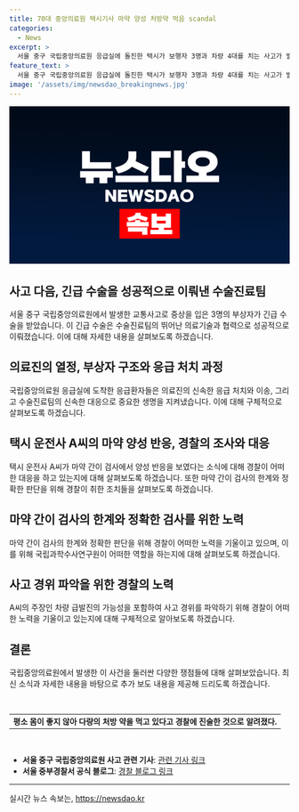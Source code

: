 ```yaml
---
title: 70대 중앙의료원 택시기사 마약 양성 처방약 먹음 scandal
categories:
  - News
excerpt: >
  서울 중구 국립중앙의료원 응급실에 돌진한 택시가 보행자 3명과 차량 4대를 치는 사고가 발생했다. 택시 운전사 A씨는 마약 간이 검사에서 양성 반응을 보였으나, 처방 약 복용을 주장했다. 음주는 확인되지 않았고, 급발진을 주장 중이며 경찰은 사고 경위를 조사 중이다. A씨는 교통사고처리특례법상 치상 혐의로 입건됐고, 정밀 검사를 위해 국립과학수사연구원에 처방 약과 생체 검체를 보낼 예정이다.
feature_text: >
  서울 중구 국립중앙의료원 응급실에 돌진한 택시가 보행자 3명과 차량 4대를 치는 사고가 발생했다. 택시 운전사 A씨는 마약 간이 검사에서 양성 반응을 보였으나, 처방 약 복용을 주장했다. 음주는 확인되지 않았고, 급발진을 주장 중이며 경찰은 사고 경위를 조사 중이다. A씨는 교통사고처리특례법상 치상 혐의로 입건됐고, 정밀 검사를 위해 국립과학수사연구원에 처방 약과 생체 검체를 보낼 예정이다.
image: '/assets/img/newsdao_breakingnews.jpg'
---
```


<p><img src="/assets/img/newsdao_breakingnews.jpg" alt="pcversion 속보" /></p>

<h2 data-ke-size="size26">사고 다음, 긴급 수술을 성공적으로 이뤄낸 수술진료팀</h2>

<p data-ke-size="size16">서울 중구 국립중앙의료원에서 발생한 교통사고로 중상을 입은 3명의 부상자가 긴급 수술을 받았습니다. 이 긴급 수술은 수술진료팀의 뛰어난 의료기술과 협력으로 성공적으로 이뤄졌습니다. 이에 대해 자세한 내용을 살펴보도록 하겠습니다.</p>

<h2 data-ke-size="size26">의료진의 열정, 부상자 구조와 응급 처치 과정</h2>

<p data-ke-size="size16">국립중앙의료원 응급실에 도착한 응급환자들은 의료진의 신속한 응급 처치와 이송, 그리고 수술진료팀의 신속한 대응으로 중요한 생명을 지켜냈습니다. 이에 대해 구체적으로 살펴보도록 하겠습니다.</p>

<h2 data-ke-size="size26">택시 운전사 A씨의 마약 양성 반응, 경찰의 조사와 대응</h2>

<p data-ke-size="size16">택시 운전사 A씨가 마약 간이 검사에서 양성 반응을 보였다는 소식에 대해 경찰이 어떠한 대응을 하고 있는지에 대해 살펴보도록 하겠습니다. 또한 마약 간이 검사의 한계와 정확한 판단을 위해 경찰이 취한 조치들을 살펴보도록 하겠습니다.</p>

<h2 data-ke-size="size26">마약 간이 검사의 한계와 정확한 검사를 위한 노력</h2>

<p data-ke-size="size16">마약 간이 검사의 한계와 정확한 판단을 위해 경찰이 어떠한 노력을 기울이고 있으며, 이를 위해 국립과학수사연구원이 어떠한 역할을 하는지에 대해 살펴보도록 하겠습니다.</p>

<h2 data-ke-size="size26">사고 경위 파악을 위한 경찰의 노력</h2>

<p data-ke-size="size16">A씨의 주장인 차량 급발진의 가능성을 포함하여 사고 경위를 파악하기 위해 경찰이 어떠한 노력을 기울이고 있는지에 대해 구체적으로 알아보도록 하겠습니다.</p>

<h2 data-ke-size="size26">결론</h2>

<p data-ke-size="size16">국립중앙의료원에서 발생한 이 사건을 둘러싼 다양한 쟁점들에 대해 살펴보았습니다. 최신 소식과 자세한 내용을 바탕으로 추가 보도 내용을 제공해 드리도록 하겠습니다.</p>

<p data-ke-size="size16">&nbsp;</p>

<table>
<tbody>
<tr>
<td style="text-align: center; height: 17px;"><b>평소 몸이 좋지 않아 다량의 처방 약을 먹고 있다고 경찰에 진술한 것으로 알려졌다.</b></td>
</tr>
</tbody>
</table>

<p data-ke-size="size16">&nbsp;</p>

<ul>
<li><b>서울 중구 국립중앙의료원 사고 관련 기사</b>: <a href="https://www.google.com" target="_blank">관련 기사 링크</a></li>
<li><b>서울 중부경찰서 공식 블로그</b>: <a href="https://www.google.com" target="_blank">경찰 블로그 링크</a></li>
</ul>

<hr>
실시간 뉴스 속보는, <a href="https://newsdao.kr" rel="dofollow">https://newsdao.kr</a>


